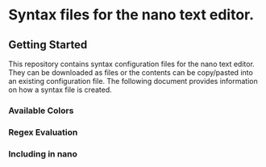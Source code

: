 # Syntax files for the nano text editor.

## Getting Started

This repository contains syntax configuration files for the nano text editor. They can be downloaded as files or the
contents can be copy/pasted into an existing configuration file. The following document provides information on how a
syntax file is created.

### Available Colors

### Regex Evaluation

### Including in nano
